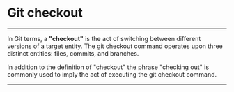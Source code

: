 # Git checkout

-------------------------------------------------------------------------------------------------
 
In Git terms, a **"checkout"** is the act of switching between different versions of a target entity. The git checkout command operates upon three distinct entities: files, commits, and branches.

In addition to the definition of "checkout" the phrase "checking out" is commonly used to imply the act of executing the git checkout command. 

---------------------------------------------------------------------------------------------------